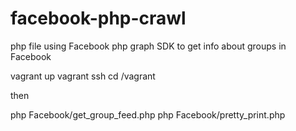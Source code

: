 # facebook-php-crawl
php file using Facebook php graph SDK to get info about groups in Facebook

vagrant up
vagrant ssh
cd /vagrant

then


php Facebook/get_group_feed.php
php Facebook/pretty_print.php
